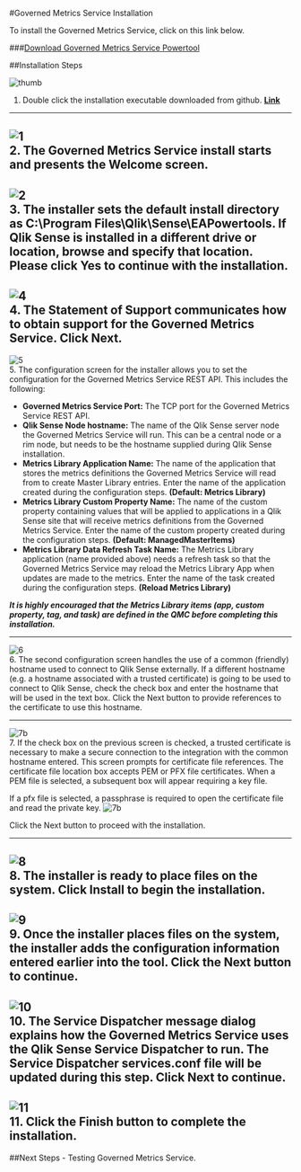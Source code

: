 #Governed Metrics Service Installation

To install the Governed Metrics Service, click on this link below.

###[Download Governed Metrics Service Powertool](https://s3.amazonaws.com/eapowertools/governedmetricsservice/bin/GovernedMetricsService.exe)

##Installation Steps

  
![thumb](https://s3.amazonaws.com/eapowertools/governedmetricsservice/img/install/thumb.png)  
1. Double click the installation executable downloaded from github. **[Link](https://github.com/eapowertools/QSGovernedMetrics)**  
---
![1](https://s3.amazonaws.com/eapowertools/governedmetricsservice/img/install/2.png)  
2. The Governed Metrics Service install starts and presents the Welcome screen.  
---
![2](https://s3.amazonaws.com/eapowertools/governedmetricsservice/img/install/3.png)  
3. The installer sets the default install directory as **C:\Program Files\Qlik\Sense\EAPowertools**.  If Qlik Sense is installed in a different drive or location, browse and specify that location.  Please click Yes to continue with the installation. 
---
![4](https://s3.amazonaws.com/eapowertools/governedmetricsservice/img/install/4.png)  
4. The Statement of Support communicates how to obtain support for the Governed Metrics Service.  Click Next. 
---
![5](https://s3.amazonaws.com/eapowertools/governedmetricsservice/img/install/5.png)  
5. The configuration screen for the installer allows you to set the configuration for the Governed Metrics Service REST API.  This includes the following:  

  - **Governed Metrics Service Port:** The TCP port for the Governed Metrics Service REST API.  
  - **Qlik Sense Node hostname:** The name of the Qlik Sense server node the Governed Metrics Service will run.  This can be a central node or a rim node, but needs to be the hostname supplied during Qlik Sense installation.  
  - **Metrics Library Application Name:** The name of the application that stores the metrics definitions the Governed Metrics Service will read from to create Master Library entries.  Enter the name of the application created during the configuration steps. **(Default: Metrics Library)**    
  - **Metrics Library Custom Property Name:** The name of the custom property containing values that will be applied to applications in a Qlik Sense site that will receive metrics definitions from the Governed Metrics Service.  Enter the name of the custom property created during the configuration steps.  **(Default: ManagedMasterItems)**  
  - **Metrics Library Data Refresh Task Name:** The Metrics Library application (name provided above) needs a refresh task so that the Governed Metrics Service may reload the Metrics Library App when updates are made to the metrics.  Enter the name of the task created during the configuration steps.  **(Reload Metrics Library)**

***It is highly encouraged that the Metrics Library items (app, custom property, tag, and task) are defined in the QMC before completing this installation.***

---
![6](https://s3.amazonaws.com/eapowertools/governedmetricsservice/img/install/6.png)  
6. The second configuration screen handles the use of a common (friendly) hostname used to connect to Qlik Sense externally.  If a different hostname (e.g. a hostname associated with a trusted certificate) is going to be used to connect to Qlik Sense, check the check box and enter the hostname that will be used in the text box.  Click the Next button to provide references to the certificate to use this hostname.

---
![7b](https://s3.amazonaws.com/eapowertools/governedmetricsservice/img/install/7.png)  
7. If the check box on the previous screen is checked, a trusted certificate is necessary to make a secure connection to the integration with the common hostname entered.  This screen prompts for certificate file references.
The certificate file location box accepts PEM or PFX file certificates.  When a PEM file is selected, a subsequent box will appear requiring a key file.

If a pfx file is selected, a passphrase is required to open the certificate file and read the private key.
![7b](https://s3.amazonaws.com/eapowertools/governedmetricsservice/img/install/8.png)

Click the Next button to proceed with the installation.

---
![8](https://s3.amazonaws.com/eapowertools/governedmetricsservice/img/install/9.png)    
8. The installer is ready to place files on the system.  Click Install to begin the installation.
---
![9](https://s3.amazonaws.com/eapowertools/governedmetricsservice/img/install/10.png)    
9. Once the installer places files on the system, the installer adds the configuration information entered earlier into the tool.  Click the Next button to continue. 
---
![10](https://s3.amazonaws.com/eapowertools/governedmetricsservice/img/install/11.png)    
10. The Service Dispatcher message dialog explains how the Governed Metrics Service uses the Qlik Sense Service Dispatcher to run.  The Service Dispatcher services.conf file will be updated during this step.  Click Next to continue.
---
![11](https://s3.amazonaws.com/eapowertools/governedmetricsservice/img/install/12.png)    
11. Click the Finish button to complete the installation.
---

##Next Steps - Testing Governed Metrics Service. 


